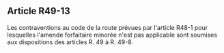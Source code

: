 Article R49-13
----
Les contraventions au code de la route prévues par l'article R48-1 pour
lesquelles l'amende forfaitaire minorée n'est pas applicable sont soumises aux
dispositions des articles R. 49 à R. 49-8.
